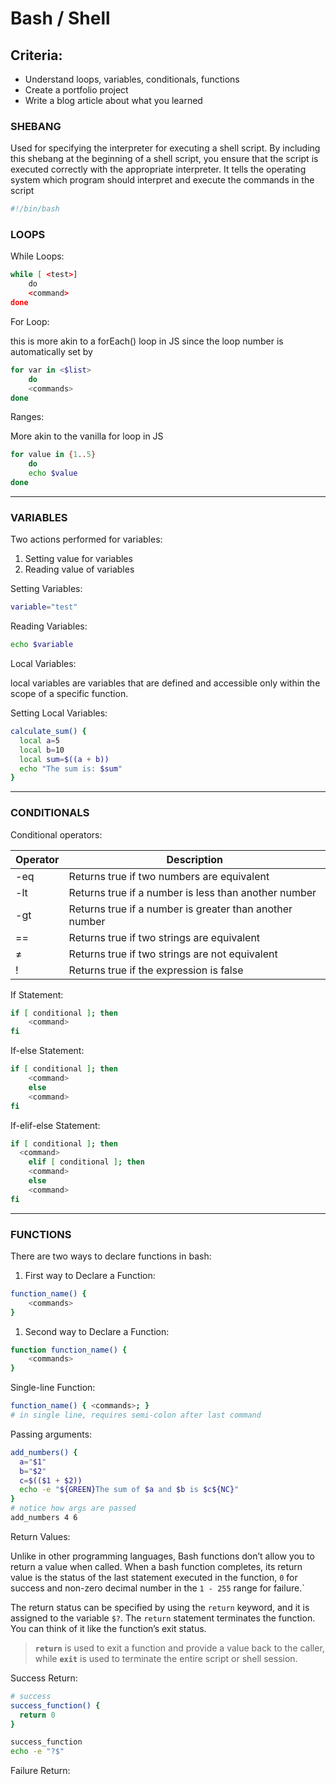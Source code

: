 # Bash / Shell

## Criteria:

- Understand loops, variables, conditionals, functions
- Create a portfolio project
- Write a blog article about what you learned

### SHEBANG

Used for specifying the interpreter for executing a shell script. By including this shebang at the beginning of a shell script, you ensure that the script is executed correctly with the appropriate interpreter. It tells the operating system which program should interpret and execute the commands in the script

```bash
#!/bin/bash
```

### LOOPS

While Loops:

```bash
while [ <test>]
	do
	<command>
done
```

For Loop:

this is more akin to a forEach() loop in JS since the loop number is automatically set by <list>

```bash
for var in <$list>
	do
	<commands>
done
```

Ranges:

More akin to the vanilla for loop in JS

```bash
for value in {1..5}
	do
	echo $value
done
```

---

### VARIABLES

Two actions performed for variables:

1. Setting value for variables
2. Reading value of variables

Setting Variables:

```bash
variable="test"
```

Reading Variables:

```bash
echo $variable
```

Local Variables:

local variables are variables that are defined and accessible only within the scope of a specific function.

Setting Local Variables:

```bash
calculate_sum() {
  local a=5
  local b=10
  local sum=$((a + b))
  echo "The sum is: $sum"
}
```

---

### CONDITIONALS

Conditional operators:

| Operator | Description |
| --- | --- |
| -eq | Returns true if two numbers are equivalent |
| -lt | Returns true if a number is less than another number |
| -gt | Returns true if a number is greater than another number |
| == | Returns true if two strings are equivalent |
| ≠  | Returns true if two strings are not equivalent |
| ! | Returns true if the expression is false |

If Statement:

```bash
if [ conditional ]; then
	<command>
fi
```

If-else Statement:

```bash
if [ conditional ]; then
	<command>
	else
	<command>
fi
```

If-elif-else Statement:

```bash
if [ conditional ]; then
  <command>
	elif [ conditional ]; then 
	<command>
	else
	<command>
fi
```

---

### FUNCTIONS

There are two ways to declare functions in bash:

1. First way to Declare a Function:

```bash
function_name() {
	<commands>
}
```

1. Second way to Declare a Function:

```bash
function function_name() {
	<commands>
}
```

Single-line Function:

```bash
function_name() { <commands>; }
# in single line, requires semi-colon after last command
```

Passing arguments:

```bash
add_numbers() {
  a="$1"
  b="$2"
  c=$(($1 + $2))
  echo -e "${GREEN}The sum of $a and $b is $c${NC}"
}
# notice how args are passed
add_numbers 4 6
```

Return Values:

Unlike in other programming languages, Bash functions don’t allow you to return a value when called. When a bash function completes, its return value is the status of the last statement executed in the function, `0` for success and non-zero decimal number in the `1 - 255` range for failure.`

The return status can be specified by using the `return` keyword, and it is assigned to the variable `$?`. The `return` statement terminates the function. You can think of it like the function’s exit status.

> **`return`** is used to exit a function and provide a value back to the caller, while **`exit`** is used to terminate the entire script or shell session.
> 

Success Return:

```bash
# success
success_function() {
  return 0
}

success_function
echo -e "?$"
```

Failure Return:
